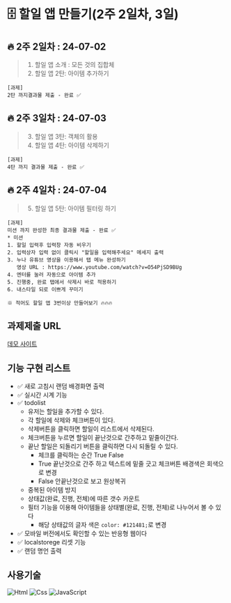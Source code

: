 # 🗄️ 할일 앱 만들기(2주 2일차, 3일)

🔥 2주 2일차 : 24-07-02
---
>1. 할일 앱 소개 : 모든 것의 집합체
>2. 할일 앱 2탄: 아이템 추가하기

```
[과제]
2탄 까지결과물 제출 - 완료 ✅
```
🔥 2주 3일차 : 24-07-03
---
>3. 할일 앱 3탄: 객체의 활용
>4. 할일 앱 4탄: 아이템 삭제하기
```
[과제]
4탄 까지 결과물 제출 - 완료 ✅
```

🔥 2주 4일차 : 24-07-04
---
>5. 할일 앱 5탄: 아이템 필터링 하기
```
[과제]
미션 까지 완성한 최종 결과물 제출 - 완료 ✅
* 미션
1. 할일 입력후 입력창 자동 비우기
2. 입력상자 입력 없이 클릭시 "할일을 입력해주세요" 메세지 출력
3. 누나 유튜브 영상을 이용해서 탭 메뉴 완성하기
   영상 URL : https://www.youtube.com/watch?v=O54PjSD9BUg
4. 엔터를 눌러 자동으로 아이템 추가
5. 진행중, 완료 탭에서 삭제시 바로 적용하기
6. 내스타일 되로 이쁘게 꾸미기

※ 적어도 할일 앱 3번이상 만들어보기 🔥🔥🔥
```


과제제출 URL
---
[데모 사이트](https://clever-belekoy-f2d777.netlify.app/)


기능 구현 리스트
---
- ✅ 새로 고침시 랜덤 배경화면 출력
- ✅ 실시간 시계 기능
- ✅ todolist
  * 유저는 할일을 추가할 수 있다.
  * 각 할일에 삭제와 체크버튼이 있다.
  * 삭제버튼을 클릭하면 할일이 리스트에서 삭제된다.
  * 체크버튼을 누르면 할일이 끝난것으로 간주하고 밑줄이간다.
  * 끝난 할일은 되돌리기 버튼을 클릭하면 다시 되돌릴 수 있다.
    * 체크를 클릭하는 순간 True False
    * True 끝난것으로 간주 하고 텍스트에 밑줄 긋고 체크버튼 배경색은 회색으로 변경
    * False 안끝난것으로 보고 원상복귀
  * 중복된 아이템 방지
  * 상태값(완료, 진행, 전체)에 따른 갯수 카운트
  * 필터 기능을 이용해 아이템들을 상태별(완료, 진행, 전체)로 나누어서 볼 수 있다
    * 해당 상태값의 글자 색은 `color: #121481;`로 변경
- ✅ 모바일 버전에서도 확인할 수 있는 반응형 웹이다 
- ✅ localstorege 리셋 기능
- ✅ 랜덤 명언 출력


사용기술
---
<img alt="Html" src ="https://img.shields.io/badge/HTML5-E34F26.svg?&style=for-the-badge&logo=HTML5&logoColor=white"/> <img alt="Css" src ="https://img.shields.io/badge/CSS3-1572B6.svg?&style=for-the-badge&logo=CSS3&logoColor=white"/> <img alt="JavaScript" src ="https://img.shields.io/badge/JavaScriipt-F7DF1E.svg?&style=for-the-badge&logo=JavaScript&logoColor=black"/> 
